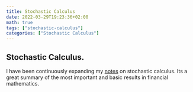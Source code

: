 ```yaml
---
title: Stochastic Calculus
date: 2022-03-29T19:23:36+02:00
math: true
tags: ["stochastic-calculus"]
categories: ["Stochastic Calculus"]
---
```


## Stochastic Calculus.

I have been continuously expanding my [notes](./../stochastic_calculus.pdf) on stochastic calculus. Its a great summary of the most important and basic results in financial mathematics.
